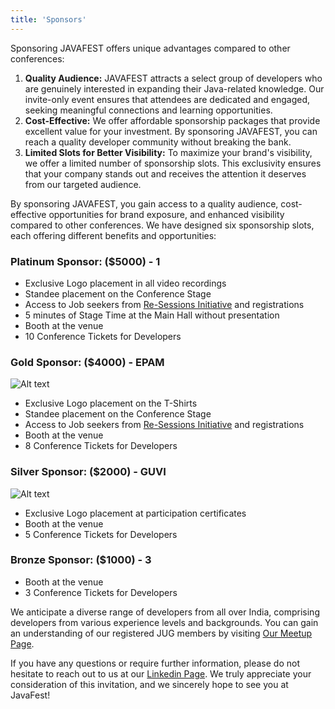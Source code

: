 ```yaml
---
title: 'Sponsors'
---
```


Sponsoring JAVAFEST offers unique advantages compared to other conferences:

1. **Quality Audience:** JAVAFEST attracts a select group of developers who are genuinely interested in expanding their Java-related knowledge. Our invite-only event ensures that attendees are dedicated and engaged, seeking meaningful connections and learning opportunities.
2. **Cost-Effective:** We offer affordable sponsorship packages that provide excellent value for your investment. By sponsoring JAVAFEST, you can reach a quality developer community without breaking the bank.
3. **Limited Slots for Better Visibility:** To maximize your brand's visibility, we offer a limited number of sponsorship slots. This exclusivity ensures that your company stands out and receives the attention it deserves from our targeted audience.

By sponsoring JAVAFEST, you gain access to a quality audience, cost-effective opportunities for brand exposure, and enhanced visibility compared to other conferences. We have designed six sponsorship slots, each offering different benefits and opportunities:


### Platinum Sponsor: ($5000) - 1

- Exclusive Logo placement in all video recordings
- Standee placement on the Conference Stage
- Access to Job seekers from [Re-Sessions Initiative](https://www.linkedin.com/posts/javafest_javafest-economicimpact-recession-activity-7068085771496271872-OJiN?utm_source=share&utm_medium=member_desktop) and registrations
- 5 minutes of Stage Time at the Main Hall without presentation
- Booth at the venue
- 10 Conference Tickets for Developers

### Gold Sponsor: ($4000) - EPAM

![Alt text](/images/epam.png "EPAM Systems")

- Exclusive Logo placement on the T-Shirts
- Standee placement on the Conference Stage
- Access to Job seekers from [Re-Sessions Initiative](https://www.linkedin.com/posts/javafest_javafest-economicimpact-recession-activity-7068085771496271872-OJiN?utm_source=share&utm_medium=member_desktop) and registrations
- Booth at the venue
- 8 Conference Tickets for Developers

### Silver Sponsor: ($2000) - GUVI

![Alt text](https://www.guvi.in/build/images/guvi-logo.e8ad68fbd8dc0a5fc2f7c4ffd580c54d.png "Guvi")

- Exclusive Logo placement at participation certificates
- Booth at the venue
- 5 Conference Tickets for Developers

### Bronze Sponsor: ($1000) - 3

- Booth at the venue
- 3 Conference Tickets for Developers

We anticipate a diverse range of developers from all over India, comprising developers from various experience levels and backgrounds. You can gain an understanding of our registered JUG members by visiting [Our Meetup Page](https://www.meetup.com/bangalorejug/members/).

If you have any questions or require further information, please do not hesitate to reach out to us at our [Linkedin Page](https://www.linkedin.com/company/javafest). We truly appreciate your consideration of this invitation, and we sincerely hope to see you at JavaFest!
